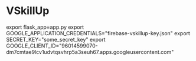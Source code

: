 # VSkillUp

export flask_app=app.py
export GOOGLE_APPLICATION_CREDENTIALS="firebase-vskillup-key.json"
export SECRET_KEY="some_secret_key"
export GOOGLE_CLIENT_ID="96014599070-dm7cmtae9lcv1udvtqsvhrp5a3seuh67.apps.googleusercontent.com"